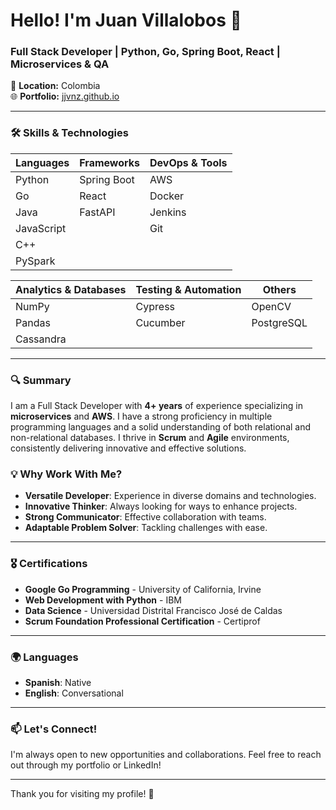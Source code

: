 # Hello! I'm Juan Villalobos 👋

### Full Stack Developer | Python, Go, Spring Boot, React | Microservices & QA

📍 **Location:** Colombia  
🌐 **Portfolio:** [jjvnz.github.io](https://jjvnz.github.io/)  

---

### 🛠️ Skills & Technologies

| **Languages**         | **Frameworks**           | **DevOps & Tools**        |
|-----------------------|--------------------------|----------------------------|
| Python                | Spring Boot              | AWS                        |
| Go                    | React                    | Docker                     |
| Java                  | FastAPI                  | Jenkins                    |
| JavaScript            |                          | Git                        |
| C++                   |                          |                            |
| PySpark               |                          |                            |

| **Analytics & Databases** | **Testing & Automation** | **Others**               |
|---------------------------|--------------------------|--------------------------|
| NumPy                     | Cypress                  | OpenCV                   |
| Pandas                    | Cucumber                 | PostgreSQL               |
| Cassandra                 |                          |                          |

---

### 🔍 Summary

I am a Full Stack Developer with **4+ years** of experience specializing in **microservices** and **AWS**. I have a strong proficiency in multiple programming languages and a solid understanding of both relational and non-relational databases. I thrive in **Scrum** and **Agile** environments, consistently delivering innovative and effective solutions.

### 💡 Why Work With Me?
- **Versatile Developer**: Experience in diverse domains and technologies.
- **Innovative Thinker**: Always looking for ways to enhance projects.
- **Strong Communicator**: Effective collaboration with teams.
- **Adaptable Problem Solver**: Tackling challenges with ease.

---

### 🎖️ Certifications
- **Google Go Programming** - University of California, Irvine
- **Web Development with Python** - IBM
- **Data Science** - Universidad Distrital Francisco José de Caldas
- **Scrum Foundation Professional Certification** - Certiprof

---

### 🌍 Languages
- **Spanish**: Native
- **English**: Conversational

---

### 📫 Let's Connect!
I'm always open to new opportunities and collaborations. Feel free to reach out through my portfolio or LinkedIn!

---

Thank you for visiting my profile! 🚀
